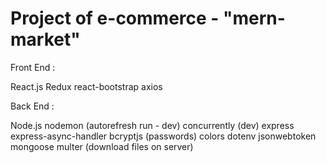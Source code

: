 # Project of e-commerce - "mern-market"

Front End : 

React.js
Redux
react-bootstrap
axios

Back End :

Node.js
nodemon (autorefresh run - dev)
concurrently (dev)
express
express-async-handler
bcryptjs (passwords) 
colors
dotenv
jsonwebtoken
mongoose
multer (download files on server)
